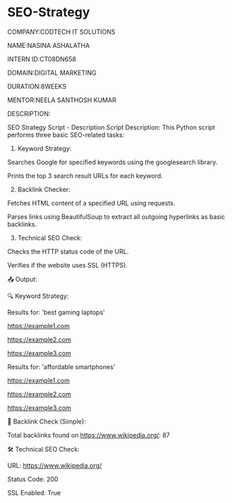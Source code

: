 # SEO-Strategy

COMPANY:CODTECH IT SOLUTIONS

NAME:NASINA ASHALATHA

INTERN ID:CT08DN658

DOMAIN:DIGITAL MARKETING

DURATION:8WEEKS

MENTOR:NEELA SANTHOSH KUMAR

DESCRIPTION:
 
 SEO Strategy Script - Description 
Script Description:
This Python script performs three basic SEO-related tasks:

1. Keyword Strategy:

Searches Google for specified keywords using the googlesearch library.

Prints the top 3 search result URLs for each keyword.

2. Backlink Checker:

Fetches HTML content of a specified URL using requests.

Parses links using BeautifulSoup to extract all outgoing hyperlinks as basic backlinks.

3. Technical SEO Check:

Checks the HTTP status code of the URL.

Verifies if the website uses SSL (HTTPS).

📤 Output:


🔍 Keyword Strategy:

Results for: 'best gaming laptops'

https://example1.com

https://example2.com

https://example3.com

Results for: 'affordable smartphones'

https://example1.com

https://example2.com

https://example3.com

🔗 Backlink Check (Simple):

Total backlinks found on https://www.wikipedia.org/: 87

🛠 Technical SEO Check:

URL: https://www.wikipedia.org/

Status Code: 200

SSL Enabled: True
